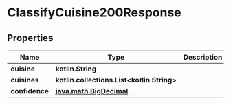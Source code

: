 
# ClassifyCuisine200Response

## Properties
| Name | Type | Description | Notes |
| ------------ | ------------- | ------------- | ------------- |
| **cuisine** | **kotlin.String** |  |  |
| **cuisines** | **kotlin.collections.List&lt;kotlin.String&gt;** |  |  |
| **confidence** | [**java.math.BigDecimal**](java.math.BigDecimal.md) |  |  |



